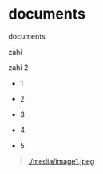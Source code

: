 documents
=========

documents

zahi

zahi 2

-   1

-   2

-   3

-   4

-   5

>   [./media/image1.jpeg](./media/image1.jpeg)
